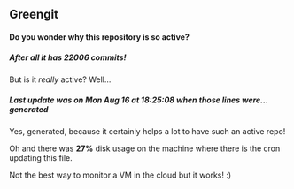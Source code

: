## Greengit

#### Do you wonder why this repository is so active?

##### After all it has 22006 commits!

But is it *really* active? Well...

##### Last update was on Mon Aug 16 at 18:25:08 when those lines were... generated

Yes, generated, because it certainly helps a lot to have such an active repo!

Oh and there was **27%** disk usage on the machine
where there is the cron updating this file.

Not the best way to monitor a VM in the cloud but it works! :)
